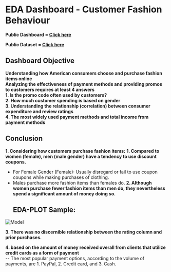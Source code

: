 # EDA Dashboard - Customer Fashion Behaviour

**Public Dashboard = [Click here](https://public.tableau.com/app/profile/garea.a/viz/Milestone1_17073949400080/Dashboard1?publish=yes)**

**Public Dataset = [Click here](https://www.kaggle.com/datasets/iamsouravbanerjee/customer-shopping-trends-dataset)**

## Dashboard Objective    
**Understanding how American consumers choose and purchase fashion items online**    
**Analyzing the effectiveness of payment methods and providing promos to customers requires at least 4 answers**    
**1. Is the promo code often used by customers?**    
**2. How much customer spending is based on gender**    
**3. Understanding the relationship (correlation) between consumer expenditure and review ratings**    
**4. The most widely used payment methods and total income from payment methods**    

## Conclusion

**1. Considering how customers purchase fashion items:**
**1. Compared to women (female), men (male gender) have a tendency to use discount coupons.**
  -  For Female Gender (Female): Usually disregard or fail to use coupon coupons while making purchases of clothing.
  -  Males purchase more fashion items than females do.
**2. Although women purchase fewer fashion items than men do, they nevertheless spend a significant amount of money doing so.**  
     ## EDA-PLOT Sample:
![Model](https://github.com/riangiri/EDA-Customer-Fashion/blob/main/treemap.png?raw=true)

**3.  There was no discernible relationship between the rating column and prior purchases.**

**4.  based on the amount of money received overall from clients that utilize credit cards as a form of payment**    
      -- The most popular payment options, according to the volume of payments, are 1. PayPal, 2. Credit card, and 3. Cash.


